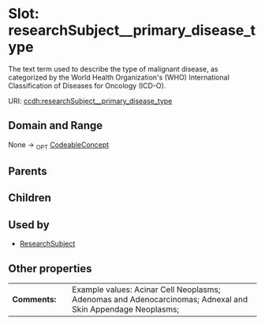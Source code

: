 
# Slot: researchSubject__primary_disease_type


The text term used to describe the type of malignant disease, as categorized by the World Health Organization's (WHO) International Classification of Diseases for Oncology (ICD-O).

URI: [ccdh:researchSubject__primary_disease_type](https://example.org/ccdh/researchSubject__primary_disease_type)


## Domain and Range

None ->  <sub>OPT</sub> [CodeableConcept](../classes/CodeableConcept.md)

## Parents


## Children


## Used by

 * [ResearchSubject](../classes/ResearchSubject.md)

## Other properties

|  |  |  |
| --- | --- | --- |
| **Comments:** | | Example values: Acinar Cell Neoplasms; Adenomas and Adenocarcinomas; Adnexal and Skin Appendage Neoplasms;  |


